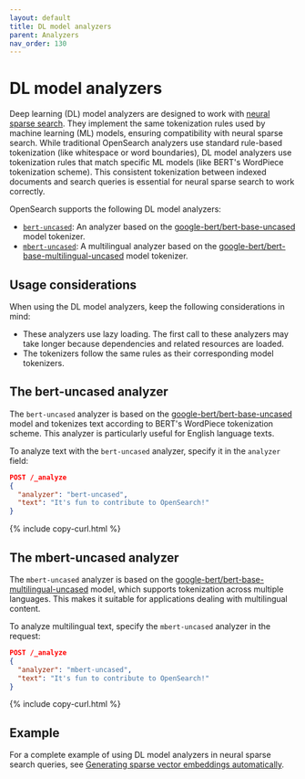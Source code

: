 ```yaml
---
layout: default
title: DL model analyzers
parent: Analyzers
nav_order: 130
---
```


# DL model analyzers

Deep learning (DL) model analyzers are designed to work with [neural sparse search]({{site.url}}{{site.baseurl}}/vector-search/ai-search/neural-sparse-search/). They implement the same tokenization rules used by machine learning (ML) models, ensuring compatibility with neural sparse search. While traditional OpenSearch analyzers use standard rule-based tokenization (like whitespace or word boundaries), DL model analyzers use tokenization rules that match specific ML models (like BERT's WordPiece tokenization scheme). This consistent tokenization between indexed documents and search queries is essential for neural sparse search to work correctly.

OpenSearch supports the following DL model analyzers:

* [`bert-uncased`](#the-bert-uncased-analyzer): An analyzer based on the [google-bert/bert-base-uncased](https://huggingface.co/google-bert/bert-base-uncased) model tokenizer.
* [`mbert-uncased`](#the-mbert-uncased-analyzer): A multilingual analyzer based on the [google-bert/bert-base-multilingual-uncased](https://huggingface.co/google-bert/bert-base-multilingual-uncased) model tokenizer.

## Usage considerations

When using the DL model analyzers, keep the following considerations in mind:

* These analyzers use lazy loading. The first call to these analyzers may take longer because dependencies and related resources are loaded.
* The tokenizers follow the same rules as their corresponding model tokenizers.

## The bert-uncased analyzer

The `bert-uncased` analyzer is based on the [google-bert/bert-base-uncased](https://huggingface.co/google-bert/bert-base-uncased) model and tokenizes text according to BERT's WordPiece tokenization scheme. This analyzer is particularly useful for English language texts.

To analyze text with the `bert-uncased` analyzer, specify it in the `analyzer` field:

```json
POST /_analyze
{
  "analyzer": "bert-uncased",
  "text": "It's fun to contribute to OpenSearch!"
}
```
{% include copy-curl.html %}

## The mbert-uncased analyzer

The `mbert-uncased` analyzer is based on the [google-bert/bert-base-multilingual-uncased](https://huggingface.co/google-bert/bert-base-multilingual-uncased) model, which supports tokenization across multiple languages. This makes it suitable for applications dealing with multilingual content.

To analyze multilingual text, specify the `mbert-uncased` analyzer in the request:

```json
POST /_analyze
{
  "analyzer": "mbert-uncased",
  "text": "It's fun to contribute to OpenSearch!"
}
```
{% include copy-curl.html %}

## Example

For a complete example of using DL model analyzers in neural sparse search queries, see [Generating sparse vector embeddings automatically]({{site.url}}{{site.baseurl}}/vector-search/ai-search/neural-sparse-with-pipelines/).